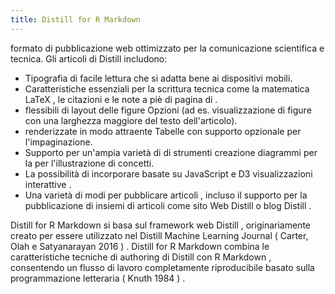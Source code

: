 ```yaml
---
title: Distill for R Markdown 
---
```

formato di pubblicazione web ottimizzato per la comunicazione scientifica e tecnica. Gli articoli di Distill includono:

*    Tipografia di facile lettura che si adatta bene ai dispositivi mobili.
*    Caratteristiche essenziali per la scrittura tecnica come la matematica LaTeX , le citazioni e le note a piè di pagina di .
*    flessibili di layout delle figure Opzioni (ad es. visualizzazione di figure con una larghezza maggiore del testo dell'articolo).
*    renderizzate in modo attraente Tabelle con supporto opzionale per l'impaginazione.
*    Supporto per un'ampia varietà di di strumenti creazione diagrammi per la per l'illustrazione di concetti.
*    La possibilità di incorporare basate su JavaScript e D3 visualizzazioni interattive .
*    Una varietà di modi per pubblicare articoli , incluso il supporto per la pubblicazione di insiemi di articoli come sito Web Distill o blog Distill .

Distill for R Markdown si basa sul framework web Distill , originariamente creato per essere utilizzato nel Distill Machine Learning Journal ( Carter, Olah e Satyanarayan 2016 ) . Distill for R Markdown combina le caratteristiche tecniche di authoring di Distill con R Markdown , consentendo un flusso di lavoro completamente riproducibile basato sulla programmazione letteraria ( Knuth 1984 ) . 